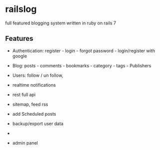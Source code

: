 # railslog

full featured blogging system written in ruby on rails 7


## Features

* Authentication: register - login - forgot password - login/register with google
* Blog: posts - comments - bookmarks - category - tags - Publishers
* Users: follow / un follow, 
* realtime notifications
* rest full api 
* sitemap, feed rss
* add Scheduled posts
* backup/export user data
* 


* admin panel
